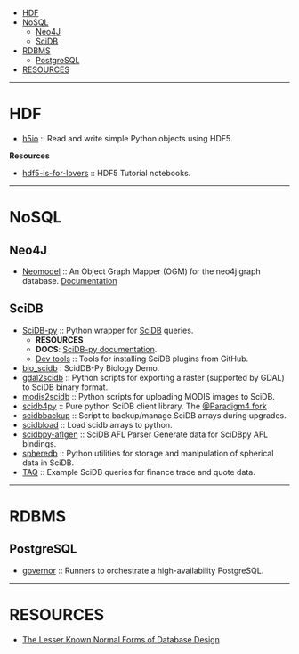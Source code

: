 + [HDF](#hdf)
+ [NoSQL](#nosql)
   * [Neo4J](#neo4j)
   * [SciDB](#scidb)
+ [RDBMS](#rdbms)
   + [PostgreSQL](#postgresql)
+ [RESOURCES](#resources)

----

# HDF
+ [h5io](https://github.com/h5io/h5io) :: Read and write simple Python objects using HDF5.

**Resources**
+ [hdf5-is-for-lovers](https://github.com/scopatz/hdf5-is-for-lovers) :: HDF5 Tutorial notebooks.

----

# NoSQL
## Neo4J 
+ [Neomodel](https://github.com/robinedwards/neomodel) :: An Object Graph Mapper (OGM) for the neo4j graph database. [Documentation](http://neomodel.rtfd.org)

## SciDB
+ [SciDB-py](https://github.com/Paradigm4/SciDB-py) :: Python wrapper for [SciDB](http://scidb.org) queries.
   + __RESOURCES__
   * __DOCS__: [SciDB-py documentation](http://scidb-py.readthedocs.org/).
   * [Dev tools](https://github.com/Paradigm4/dev_tools) :: Tools for installing SciDB plugins from GitHub. 
+ [bio_scidb](https://github.com/ChrisBeaumont/bio_scidb) : ScidDB-Py Biology Demo.
+ [gdal2scidb](https://github.com/albhasan/gdal2scidb) :: Python scripts for exporting a raster (supported by GDAL) to SciDB binary format.
+ [modis2scidb](https://github.com/albhasan/modis2scidb) ::  Python scripts for uploading MODIS images to SciDB.
+ [scidb4py](https://github.com/artyom-smirnov/scidb4py) :: Pure python SciDB client library. The [@Paradigm4 fork](https://github.com/Paradigm4/scidb4py)
+ [scidbbackup](https://github.com/nicksteiner/scidbbackup) :: Script to backup/manage SciDB arrays during upgrades.
+ [scidbload](https://github.com/nicksteiner/scidbload) :: Load scidb arrays to python.
+ [scidbpy-aflgen](https://github.com/ChrisBeaumont/scidbpy-aflgen) :: SciDB AFL Parser Generate data for SciDBpy AFL bindings.
+ [spheredb](https://github.com/jakevdp/spheredb) :: Python utilities for storage and manipulation of spherical data in SciDB.
+ [TAQ](https://github.com/Paradigm4/TAQ) :: Example SciDB queries for finance trade and quote data.

----

# RDBMS
## PostgreSQL
+ [governor](https://github.com/compose/governor) :: Runners to orchestrate a high-availability PostgreSQL. 

----

# RESOURCES
+ [The Lesser Known Normal Forms of Database Design](http://www.johnmyleswhite.com/notebook/2014/09/10/the-lesser-known-normal-forms/)
